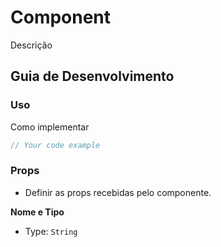 # Component 

Descrição

## Guia de Desenvolvimento

### Uso

Como implementar

```js
// Your code example
```
  
### Props

- Definir as props recebidas pelo componente.
 

**Nome e Tipo**
  
- Type: `String`
 
 
